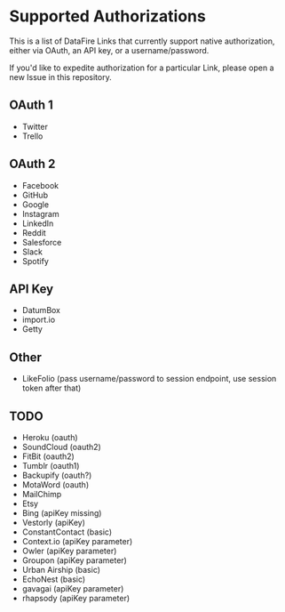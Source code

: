 # Supported Authorizations
This is a list of DataFire Links that currently support native authorization, either via OAuth, an API key, or a username/password.

If you'd like to expedite authorization for a particular Link, please open a new Issue in this repository.

## OAuth 1
* Twitter
* Trello

## OAuth 2
* Facebook
* GitHub
* Google
* Instagram
* LinkedIn
* Reddit
* Salesforce
* Slack
* Spotify


## API Key
* DatumBox
* import.io
* Getty

## Other
* LikeFolio (pass username/password to session endpoint, use session token after that)

## TODO
* Heroku (oauth)
* SoundCloud (oauth2)
* FitBit (oauth2)
* Tumblr (oauth1)
* Backupify (oauth?)
* MotaWord (oauth)
* MailChimp
* Etsy
* Bing (apiKey missing)
* Vestorly (apiKey)
* ConstantContact (basic)
* Context.io (apiKey parameter)
* Owler (apiKey parameter)
* Groupon (apiKey parameter)
* Urban Airship (basic)
* EchoNest (basic)
* gavagai (apiKey parameter)
* rhapsody (apiKey parameter)

